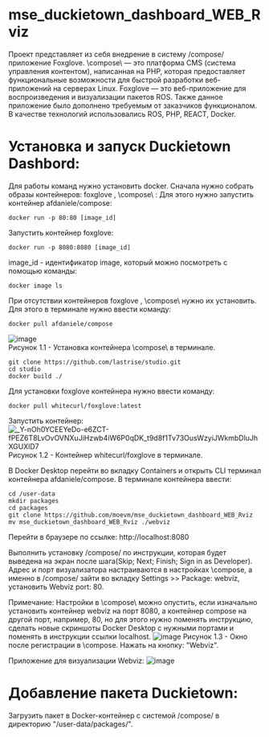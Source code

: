 # mse_duckietown_dashboard_WEB_Rviz

Проект представляет из себя внедрение в систему /compose/ приложение Foxglove. 
\compose\ — это платформа CMS (система управления контентом), написанная на PHP, которая предоставляет функциональные возможности для быстрой разработки веб-приложений на серверах Linux. 
Foxglove — это веб-приложение для воспроизведения и визуализации пакетов ROS. Также данное приложение было дополнено требуемым от заказчиков функционалом.  
В качестве технологий использовались ROS, PHP, REACT, Docker.


# Установка и запуск Duckietown Dashbord: 
Для работы команд нужно установить docker.
Сначала нужно собрать образы контейнеров: foxglove , \compose\ :
Для этого нужно запустить контейнер afdaniele/compose: 
<pre><code>docker run -p 80:80 [image_id]</code></pre>
Запустить контейнер foxglove:
<pre><code>docker run -p 8080:8080 [image_id]</code></pre>
image_id - идентификатор image, который можно посмотреть с помощью команды:
<pre><code>docker image ls</code></pre>
При отсутствии контейнеров foxglove , \compose\ нужно их установить. Для этого в терминале нужно ввести команду:
<pre><code>docker pull afdaniele/compose</code></pre>
![image](https://user-images.githubusercontent.com/54946557/161268701-40236ee6-8c53-41de-800a-aa28b3f1ba03.png)  
Рисунок 1.1 - Установка контейнера \compose\ в терминале.
<pre><code>git clone https://github.com/lastrise/studio.git
cd studio
docker build ./</code></pre>
Для установки foxglove контейнера нужно ввести команду:
<pre><code>docker pull whitecurl/foxglove:latest</code></pre>
Запустить контейнер:
![_Y-nOh0YCEEYeDo-e6ZCT-fPEZ6T8LvOvOVNXuJiHzwb4iW6P0qDK_t9d8f1Tv73OusWzyiJWkmbDluJhXGUXlD7](https://user-images.githubusercontent.com/54913485/171691763-7c0f9c1f-53e3-41a2-b835-abd8162efb68.jpg)
Рисунок 1.2 - Контейнер whitecurl/foxglove в терминале.

В Docker Desktop перейти во вкладку Containers и открыть CLI терминал контейнера afdaniele/compose. В терминале контейнера ввести:
<pre><code>cd /user-data
mkdir packages
cd packages
git clone https://github.com/moevm/mse_duckietown_dashboard_WEB_Rviz
mv mse_duckietown_dashboard_WEB_Rviz ./webviz</code></pre>
Перейти в браузере по ссылке: http://localhost:8080

Выполнить установку /compose/ по инструкции, которая будет выведена на экран после шага(Skip; Next; Finish; Sign in as Developer). Адрес и порт визуализатора настраиваются в настройках \compose\, а именно в /compose/ зайти во вкладку Settings >> Package: webviz, установить Webviz port: 80.

Примечание: Настройки в \compose\ можно опустить, если изначально установить контейнер webviz на порт 8080, а контейнер compose на другой порт, например, 80, но для этого нужно поменять инструкцию, сделать новые скриншоты Docker Desktop с нужными портами и поменять в инструкции ссылки localhost.
![image](https://user-images.githubusercontent.com/54946557/167693601-94850600-012a-4423-850a-7e3f7b240ca1.png)
Рисунок 1.3 - Окно после регистрации в \compose\.
Нажать на кнопку: "Webviz".   

Приложение для визуализации Webviz: 
![image](https://user-images.githubusercontent.com/54946557/167317709-908c0edc-bd11-4082-a423-2c75023395bc.png)

# Добавление пакета Duckietown:
Загрузить пакет в Docker-контейнер с системой /compose/ в  директорию "/user-data/packages/".




